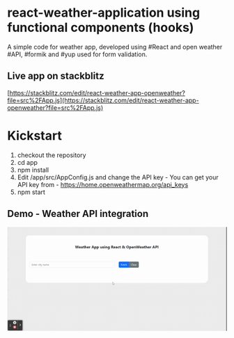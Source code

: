 # react-weather-application using functional components (hooks)
 A simple code for weather app, developed using #React and open weather #API, #formik and #yup used for form validation.

## Live app on stackblitz<br/>
[https://stackblitz.com/edit/react-weather-app-openweather?file=src%2FApp.js](https://stackblitz.com/edit/react-weather-app-openweather?file=src%2FApp.js)

# Kickstart
1. checkout the repository
2. cd app
3. npm install
4. Edit /app/src/AppConfig.js and change the API key - You can get your API key from - https://home.openweathermap.org/api_keys 
5. npm start

## Demo - Weather API integration
![React Weather App](./app/src/react-weather-app.gif)

